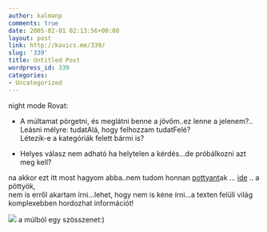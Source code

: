 ```yaml
---
author: kalmanp
comments: true
date: 2005-02-01 02:13:56+00:00
layout: post
link: http://kavics.me/339/
slug: '339'
title: Untitled Post
wordpress_id: 339
categories:
- Uncategorized
---
```


night mode Rovat:






  * A múltamat pörgetni, és meglátni benne a jövőm..ez lenne a jelenem?..  
Leásni mélyre: tudatAlá, hogy felhozzam tudatFelé?  
Létezik-e a kategóriák felett bármi is?


  * Helyes válasz nem adható ha helytelen a kérdés...de próbálkozni azt meg kell?



na akkor ezt itt most hagyom abba..nem tudom honnan [pottyant](http://www.feltalaloink.hu/tudosok/verancsicsfaustus/html/verfautal9.htm)ak ... [ide](http://www.feltalaloink.hu/) .. a pöttyök,   
nem is erről akartam írni...lehet, hogy nem is kéne írni...a texten felüli világ komplexebben hordozhat információt!




![](http://kavics.freeblog.hu/Files/ek4.jpg) a múlból egy szösszenet:)  

